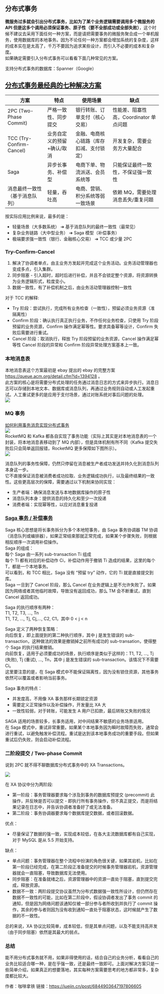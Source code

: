 ## 分布式事务
**微服务过多就会引出分布式事务，比如为了某个业务逻辑需要调用多个微服务的 API 但是这多个调用必须保证事务、原子性（要不全部成功或全部失败）**，这个时候不建议去采用下面任何一种方案，而是请把需要事务的微服务聚合成一个单机服务，使用数据库的本地事务。因为不论任何一种方案都会增加系统的复杂度，这样的成本实在是太高了，千万不要因为追求某些设计，而引入不必要的成本和复杂度。  
如果确定需要引入分布式事务可以看看下面几种常见的方案。  

支持分布式事务的数据库：Spanner（Google）  

## [分布式事务最经典的七种解决方案](https://segmentfault.com/a/1190000040321750)

方案 | 特点 | 使用场景 | 缺点
--- | --- | --- | ---
2PC (Two-Phase Commit) | 严格一致性、同步提交 | 银行转账、订单支付（核心交易） | 性能差、阻塞性高，Coordinator 单点问题
TCC (Try-Confirm-Cancel) | 业务自定义的预留+确认/取消 | 金融、电商核心链路（库存扣减、支付锁定） | 开发复杂，需要业务方大量配合
Saga | 异步长事务、补偿型 | 电商下单、物流派送、会员系统等 | 只能保证最终一致性，不保证强一致性
消息最终一致性（基于消息队列） | 轻量，吞吐高 | 电商、营销、积分系统等弱一致场景 | 依赖 MQ，需要处理消息丢失/重复问题

按实际应用比例来说，最多的是：
* 轻量场景（大多数系统） ➔ 基于消息队列的最终一致性（最常见）
* 复杂业务链路（大中型业务） ➔ Saga 模型（补偿事务）
* 极端要求强一致性（银行、金融核心交易） ➔ TCC 或少量 2PC

### Try-Confirm-Cancel
1. 解决了协调者单点，由主业务方发起并完成这个业务活动。业务活动管理器也变成多点，引入集群。
2. 同步阻塞 - 引入超时，超时后进行补偿，并且不会锁定整个资源，将资源转换为业务逻辑形式，粒度变小。
3. 数据一致性，有了补偿机制之后，由业务活动管理器控制一致性

对于 TCC 的解释:
* Try 阶段：尝试执行，完成所有业务检查（一致性），预留必须业务资源（准隔离性）
* Confirm 阶段：确认执行真正执行业务，不作任何业务检查，只使用 Try 阶段预留的业务资源，Confirm 操作满足幂等性。要求具备幂等设计，Confirm 失败后需要进行重试。
* Cancel 阶段：取消执行，释放 Try 阶段预留的业务资源，Cancel 操作满足幂等性 Cancel 阶段的异常和 Confirm 阶段异常处理方案基本上一致。

### 本地消息表
本地消息表这个方案最初是 ebay 提出的 ebay 的完整方案 https://queue.acm.org/detail.cfm?id=1394128 。  
此方案的核心是将需要分布式处理的任务通过消息日志的方式来异步执行。消息日志可以存储到本地文本、数据库或消息队列，再通过业务规则自动或人工发起重试。人工重试更多的是应用于支付场景，通过对账系统对事后问题的处理。  
![](./%E6%9C%AC%E5%9C%B0%E6%B6%88%E6%81%AF%E8%A1%A8.webp)  

### MQ 事务
[如何利用事务消息实现分布式事务](https://learn.lianglianglee.com/%E4%B8%93%E6%A0%8F/%E6%B6%88%E6%81%AF%E9%98%9F%E5%88%97%E9%AB%98%E6%89%8B%E8%AF%BE/04%20%20%E5%A6%82%E4%BD%95%E5%88%A9%E7%94%A8%E4%BA%8B%E5%8A%A1%E6%B6%88%E6%81%AF%E5%AE%9E%E7%8E%B0%E5%88%86%E5%B8%83%E5%BC%8F%E4%BA%8B%E5%8A%A1%EF%BC%9F.md)  
![](./消息队列分布式事务.jpg)  
RocketMQ 和 Kafka 都各自实现了事务功能（实际上其实是对本地消息表的一个封装，将本地消息表移动到了 MQ 内部），但是具体机制有所不同（Kafka 提交失败后只会简单返回报错，RocketMQ 更多保障如下图所示）。  
![](./RocketMQ%20事务.jpg)  

消息队列的事务性保障，仍然只停留在消息被生产者成功发送并持久化到消息队列本身这一步。  
它不直接保证消息被消费者成功拉取、业务逻辑成功执行，以及最终结果的一致性。这些更高层次的保障，需要通过以下机制来协同实现：
* 生产者端：确保消息发送与本地数据库操作的原子性
* 消息队列本身：提供消息的持久化和至少一次投递
* 消费者端：实现幂等性，以应对消息重复投递

### [Saga 事务 / 补偿事务](https://learn.microsoft.com/zh-cn/azure/architecture/reference-architectures/saga/saga)
Saga 核心思想是将长事务拆分为多个本地短事务，由 Saga 事务协调器 TM 协调（消息队列或编排器），如果正常结束那就正常完成，如果某个步骤失败，则根据相反顺序一次调用补偿操作。  
Saga 的组成：  
每个 Saga 由一系列 sub-transaction Ti 组成  
每个 Ti 都有对应的补偿动作 Ci，补偿动作用于撤销 Ti 造成的结果，这里的每个 T，都是一个本地事务。  
可以看到，和 TCC 相比，Saga 没有 “预留 try” 动作，它的 Ti 就是直接提交到库。  
Saga 一旦到了 Cancel 阶段，那么 Cancel 在业务逻辑上是不允许失败了。如果因为网络或者其他临时故障，导致没有返回成功，那么 TM 会不断重试，直到 Cancel 返回成功。  

Saga 的执行顺序有两种：  
T1, T2, T3, ..., Tn  
T1, T2, ..., Tj, Cj,..., C2, C1，其中 0 < j < n  

Saga 定义了两种恢复策略：  
向后恢复，即上面提到的第二种执行顺序，其中 j 是发生错误的 sub-transaction，这种做法的效果是撤销掉之前所有成功的 sub-transation，使得整个 Saga 的执行结果撤销。  
向前恢复，适用于必须要成功的场景，执行顺序是类似于这样的：T1, T2, ..., Tj (失败), Tj (重试), ..., Tn，其中 j 是发生错误的 sub-transaction。该情况下不需要 Ci。  
这里要注意的是，在 Saga 模式中不能保证隔离性，因为没有锁住资源，其他事务依然可以覆盖或者影响当前事务。  

Saga 事务的特点：  
* 并发度高，不用像 XA 事务那样长期锁定资源
* 需要定义正常操作以及补偿操作，开发量比 XA 大
* 一致性较弱，对于转账，可能发生 A 用户已扣款，最后转账又失败的情况

SAGA 适用的场景较多，长事务适用，对中间结果不敏感的业务场景适用。  
在 Saga 模式中，重试非常重要。如果某个本地事务因为瞬时故障而失败，通常会进行重试，以避免触发补偿流程。重试是达到该本地事务成功的重要手段。但如果重试后仍失败，则会启动补偿流程。  

### 二阶段提交 / Two-phase Commit
说到 2PC 就不得不聊数据库分布式事务中的 XA Transactions。

![](./Two-phase%20Commit.webp)  

在 XA 协议中分为两阶段:  
* 第一阶段：事务管理器要求每个涉及到事务的数据库预提交 (precommit) 此操作，并反映是否可以提交 - 即执行所有事务操作，但不真正提交，而是将结果记录在日志中，并告诉协调者准备好了或无法准备。
* 第二阶段：事务协调器要求每个数据库提交数据，或者回滚数据。

优点：
* 尽量保证了数据的强一致，实现成本较低，在各大主流数据库都有自己实现，对于 MySQL 是从 5.5 开始支持。  

缺点：
* 单点问题：事务管理器在整个流程中扮演的角色很关键，如果其宕机，比如在第一阶段已经完成，在第二阶段正准备提交的时候事务管理器宕机，资源管理器就会一直阻塞，导致数据库无法使用。
* 同步阻塞：在准备就绪之后，资源管理器中的资源一直处于阻塞，直到提交完成，释放资源。
* 数据不一致：两阶段提交协议虽然为分布式数据强一致性所设计，但仍然存在数据不一致性的可能，比如在第二阶段中，假设协调者发出了事务 commit 的通知，但是因为网络问题该通知仅被一部分参与者所收到并执行了 commit 操作，其余的参与者则因为没有收到通知一直处于阻塞状态，这时候就产生了数据的不一致性。

总的来说，XA 协议比较简单，成本较低，但是其单点问题，以及不能支持高并发（由于同步阻塞）依然是其最大的弱点。  

### 总结
能不用分布式事务就不用，如果非得使用的话，结合自己的业务分析，看看自己的业务比较适合哪一种，是在乎强一致，还是最终一致即可。上面对解决方案只是一些简单介绍，如果真正的想要落地，其实每种方案需要思考的地方都非常多，复杂度都比较大。  

作者：咖啡拿铁
链接：https://juejin.cn/post/6844903647197806605
